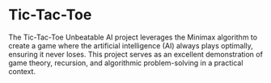 # Tic-Tac-Toe
The Tic-Tac-Toe Unbeatable AI project leverages the Minimax algorithm to create a game where the artificial intelligence (AI) always plays optimally, ensuring it never loses. This project serves as an excellent demonstration of game theory, recursion, and algorithmic problem-solving in a practical context.
